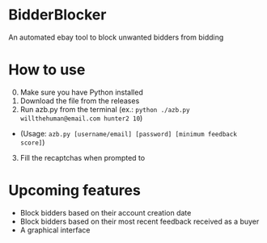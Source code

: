 # BidderBlocker
An automated ebay tool to block unwanted bidders from bidding

# How to use
0. Make sure you have Python installed
1. Download the file from the releases
2. Run azb.py from the terminal (ex.: ```python ./azb.py willthehuman@email.com hunter2 10```)
- (Usage: ```azb.py [username/email] [password] [minimum feedback score]```)
3. Fill the recaptchas when prompted to

# Upcoming features
- Block bidders based on their account creation date
- Block bidders based on their most recent feedback received as a buyer
- A graphical interface
